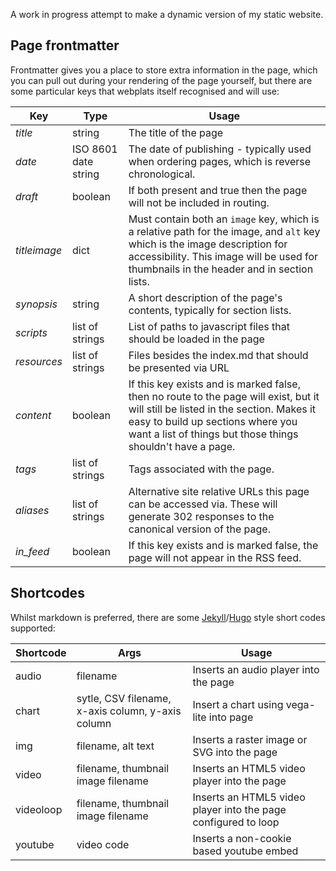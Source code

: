 A work in progress attempt to make a dynamic version of my static website.

## Page frontmatter

Frontmatter gives you a place to store extra information in the page, which you can pull out during your rendering of the page yourself, but there are some particular keys that webplats itself recognised and will use:

| Key | Type | Usage |
| --- | --- | --- |
| *title* | string | The title of the page |
| *date* | ISO 8601 date string | The date of publishing - typically used when ordering pages, which is reverse chronological. |
| *draft* | boolean | If both present and true then the page will not be included in routing. |
| *titleimage* | dict | Must contain both an `image` key, which is a relative path for the image, and `alt` key which is the image description for accessibility. This image will be used for thumbnails in the header and in section lists. |
| *synopsis* | string | A short description of the page's contents, typically for section lists. |
| *scripts* | list of strings | List of paths to javascript files that should be loaded in the page |
| *resources* | list of strings | Files besides the index.md that should be presented via URL |
| *content* | boolean | If this key exists and is marked false, then no route to the page will exist, but it will still be listed in the section. Makes it easy to build up sections where you want a list of things but those things shouldn't have a page. |
| *tags* | list of strings | Tags associated with the page. |
| *aliases* | list of strings | Alternative site relative URLs this page can be accessed via. These will generate 302 responses to the canonical version of the page. |
| *in_feed* | boolean | If this key exists and is marked false, the page will not appear in the RSS feed. |

## Shortcodes

Whilst markdown is preferred, there are some [Jekyll](https://jekyllrb.com)/[Hugo](https://gohugo.io) style short codes supported:

| Shortcode | Args | Usage |
| --- | --- | --- |
| audio | filename | Inserts an audio player into the page |
| chart | sytle, CSV filename, x-axis column, y-axis column | Insert a chart using vega-lite into page |
| img | filename, alt text | Inserts a raster image or SVG into the page |
| video | filename, thumbnail image filename | Inserts an HTML5 video player into the page |
| videoloop | filename, thumbnail image filename | Inserts an HTML5 video player into the page configured to loop |
| youtube | video code | Inserts a non-cookie based youtube embed |
